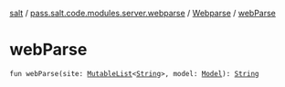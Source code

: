 [salt](../../index.md) / [pass.salt.code.modules.server.webparse](../index.md) / [Webparse](index.md) / [webParse](./web-parse.md)

# webParse

`fun webParse(site: `[`MutableList`](https://kotlinlang.org/api/latest/jvm/stdlib/kotlin.collections/-mutable-list/index.html)`<`[`String`](https://kotlinlang.org/api/latest/jvm/stdlib/kotlin/-string/index.html)`>, model: `[`Model`](../-model/index.md)`): `[`String`](https://kotlinlang.org/api/latest/jvm/stdlib/kotlin/-string/index.html)